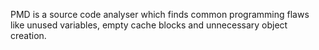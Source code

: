 PMD is a source code analyser which finds common programming flaws like unused variables, empty cache blocks and unnecessary object creation. 